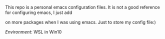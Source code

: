 This repo is a personal emacs configuration files. It is not a good reference for configuring emacs, I just add 

on more packages when I was using emacs. Just to store my config file:)

*Environment*: WSL in Win10
